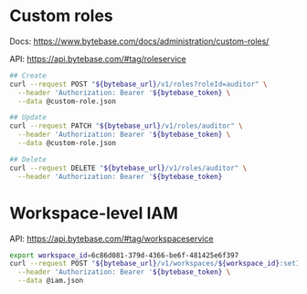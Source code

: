 # Custom roles

Docs: https://www.bytebase.com/docs/administration/custom-roles/

API: https://api.bytebase.com/#tag/roleservice

```bash
## Create
curl --request POST "${bytebase_url}/v1/roles?roleId=auditor" \
  --header 'Authorization: Bearer '${bytebase_token} \
  --data @custom-role.json
```

```bash
## Update
curl --request PATCH "${bytebase_url}/v1/roles/auditor" \
  --header 'Authorization: Bearer '${bytebase_token} \
  --data @custom-role.json
```

```bash
## Delete
curl --request DELETE "${bytebase_url}/v1/roles/auditor" \
  --header 'Authorization: Bearer '${bytebase_token}
```

# Workspace-level IAM

API: https://api.bytebase.com/#tag/workspaceservice

```bash
export workspace_id=6c86d081-379d-4366-be6f-481425e6f397
curl --request POST "${bytebase_url}/v1/workspaces/${workspace_id}:setIamPolicy" \
  --header 'Authorization: Bearer '${bytebase_token} \
  --data @iam.json
```